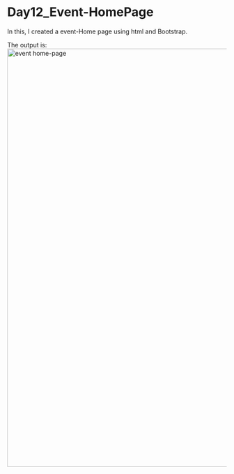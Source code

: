 # Day12_Event-HomePage

In this, I created a event-Home page using html and Bootstrap.

The output is:
<img width="960" alt="event home-page" src="https://github.com/AbiramiVP/Day12_Event-HomePage/assets/146667433/7f96f57f-862a-41b7-8027-7a088858d6e8">
